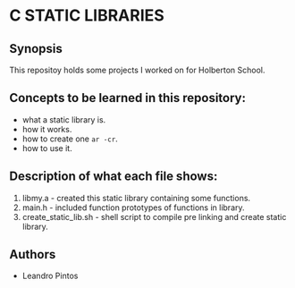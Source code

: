 # C STATIC LIBRARIES

## Synopsis
This repositoy holds some projects I worked on for Holberton School.

## Concepts to be learned in this repository:
* what a static library is.
* how it works.
* how to create one `ar -cr`.
* how to use it.

## Description of what each file shows:
1. libmy.a - created this static library containing some functions.
2. main.h - included function prototypes of functions in library.
3. create_static_lib.sh - shell script to compile pre linking and create static library.

## Authors
* Leandro Pintos
